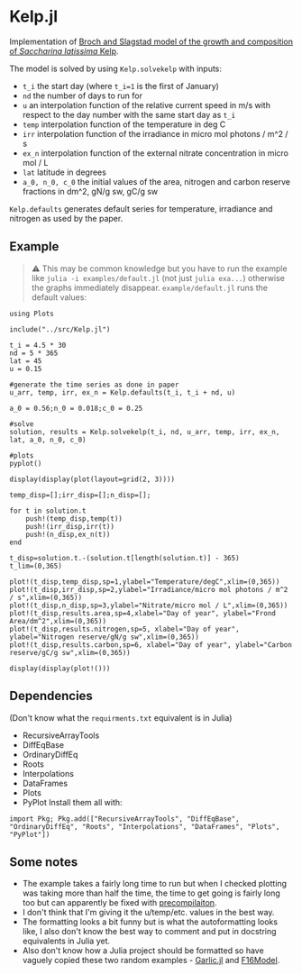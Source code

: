 # Kelp.jl

Implementation of [Broch and Slagstad model of the growth and composition of _Saccharina latissima_  Kelp](https://link.springer.com/article/10.1007/s10811-011-9695-y).

The model is solved by using `Kelp.solvekelp` with inputs:
- `t_i` the start day (where `t_i=1` is the first of January)
- `nd` the number of days to run for
- `u` an interpolation function of the relative current speed in m/s with respect to the day number with the same start day as `t_i`
- `temp` interpolation function of the temperature in deg C
- `irr` interpolation function of the irradiance in micro mol photons / m^2 / s
- `ex_n` interpolation function of the external nitrate concentration in micro mol / L
- `lat` latitude in degrees
- `a_0, n_0, c_0` the initial values of the area, nitrogen and carbon reserve fractions in dm^2, gN/g sw, gC/g sw

`Kelp.defaults` generates default series for temperature, irradiance and nitrogen as used by the paper.

## Example
> :warning: This may be common knowledge but you have to run the example like `julia -i examples/default.jl` (not just `julia exa...`) otherwise the graphs immediately disappear.
`example/default.jl` runs the default values:
```
using Plots

include("../src/Kelp.jl")

t_i = 4.5 * 30
nd = 5 * 365
lat = 45
u = 0.15

#generate the time series as done in paper
u_arr, temp, irr, ex_n = Kelp.defaults(t_i, t_i + nd, u)

a_0 = 0.56;n_0 = 0.018;c_0 = 0.25

#solve
solution, results = Kelp.solvekelp(t_i, nd, u_arr, temp, irr, ex_n, lat, a_0, n_0, c_0)

#plots
pyplot()

display(display(plot(layout=grid(2, 3))))

temp_disp=[];irr_disp=[];n_disp=[];

for t in solution.t
    push!(temp_disp,temp(t))
    push!(irr_disp,irr(t))
    push!(n_disp,ex_n(t))
end

t_disp=solution.t.-(solution.t[length(solution.t)] - 365)
t_lim=(0,365)

plot!(t_disp,temp_disp,sp=1,ylabel="Temperature/degC",xlim=(0,365))
plot!(t_disp,irr_disp,sp=2,ylabel="Irradiance/micro mol photons / m^2 / s",xlim=(0,365))
plot!(t_disp,n_disp,sp=3,ylabel="Nitrate/micro mol / L",xlim=(0,365))
plot!(t_disp,results.area,sp=4,xlabel="Day of year", ylabel="Frond Area/dm^2",xlim=(0,365))
plot!(t_disp,results.nitrogen,sp=5, xlabel="Day of year", ylabel="Nitrogen reserve/gN/g sw",xlim=(0,365))
plot!(t_disp,results.carbon,sp=6, xlabel="Day of year", ylabel="Carbon reserve/gC/g sw",xlim=(0,365))

display(display(plot!()))
```

## Dependencies
(Don't know what the `requirments.txt` equivalent is in Julia)
- RecursiveArrayTools
- DiffEqBase
- OrdinaryDiffEq
- Roots
- Interpolations
- DataFrames
- Plots
- PyPlot
Install them all with:

`import Pkg; Pkg.add(["RecursiveArrayTools", "DiffEqBase", "OrdinaryDiffEq", "Roots", "Interpolations", "DataFrames", "Plots", "PyPlot"])`

## Some notes
- The example takes a fairly long time to run but when I checked plotting was taking more than half the time, the time to get going is fairly long too but can apparently be fixed with [precompilaiton](https://julialang.org/blog/2021/01/precompile_tutorial/).
- I don't think that I'm giving it the u/temp/etc. values in the best way.
- The formatting looks a bit funny but is what the autoformatting looks like, I also don't know the best way to comment and put in docstring equivalents in Julia yet.
- Also don't know how a Julia project should be formatted so have vaguely copied these two random examples - [Garlic.jl](https://github.com/cropbox/Garlic.jl) and [F16Model](https://github.com/isrlab/F16Model.jl).
